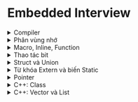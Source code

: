 # Embedded Interview
<details>
    <summary>Compiler</summary>
    
### Quy trình biên dịch cơ bản
    
Quy trình  biên dịch là quá trình chuyển đổi từ ngôn ngữ bậc cao (C/C++, Pascal, Java, C#…) sang ngôn ngữ đích (ngôn ngữ máy) để máy tính có thể hiểu và thực thi. Quá trình được chia ra làm 4 giai đoạn chính:

![image](https://github.com/nammesut/Embedded_Interview/assets/133733103/cb11786e-5c5d-4242-ad65-aed8faf26c21)
    
1. Giai đoàn tiền xử lý (Pre-processor)
   - Nhận mã nguồn
   - Xóa bỏ tất cả chú thích, comments của chương trình
   - Các chỉ thị #include và #define cũng sẽ được gọi và thay thế vào chương trình.

2. Giai đoạn dịch NNBC sang Asembly (Compiler)
   - Phân tích cú pháp (syntax) của mã nguồn NNBC
   - Chuyển chúng sang dạng mã Assembly là một ngôn ngữ bậc thấp (hợp ngữ) gần với tập lệnh của bộ vi xử lý.

3. Giai đoạn dịch asembly sang ngôn ngữ máy (Asembler)
   - Dich chương trình => Sang mã máy 0 và 1
   - Một tệp mã máy (.obj) sinh ra trong hệ thống sau đó.

4. Giai đoạn liên kết (Linker)
   - Liên kết (file .c hoặc file thư viện .lib) lại với nhau để tạo thành chương trình đích duy nhất. Còn gọi là đóng gói.

> Tất cả các đối tượng được liên kết lại với nhau thành một chương trình có thể thực thi được (executable hay .exe) thống nhất.

</details>
<details>
    <summary>Phân vùng nhớ</summary>

### Các vùng nhớ cơ bản

![image](https://github.com/nammesut/Embedded_Interview/assets/133733103/afd63e5d-7b2b-498a-bc7b-ecaff73d3b60)

- Text:
  - Quyền truy cập chỉ Read và nó chứa lệnh để thực thi nên tránh sửa đổi instruction.
  - Chứa khai báo hằng số (biến const) trong chương trình (.rodata)
    
- Data (initialized data):
  - Quyền truy cập là read-write.
  - Chứa biến toàn cục or biến static với giá trị khởi tạo khác không.
  - Được giải phóng khi kết thúc chương trình.
    
- bss (uninitialized data):
  - Quyền truy cập là read-write.
  - Chứa biến toàn cục or biến static với giá trị khởi tạo bằng không hoặc không khởi tạo.
  - Được giải phóng khi kết thúc chương trình.
    
- Stack:
  - Quyền truy cập là read-write.
  - Được sử dụng cấp phát cho biến local, input parameter của hàm,…
  - Được giải phóng khi ra khỏi block code/hàm.

- Heap:
  - Quyền truy cập là read-write.
  - Được sử dụng để cấp phát bộ nhớ động như: Malloc, Calloc, …
  - Được giải phóng khi gọi hàm free,…

### Stack và Heap
- Đều là vùng nhớ được tạo ra và lưu trữ trong RAM khi chương trình được thực thi.
  - Stack: lưu trữ biến cục bộ, tham số truyền vào hàm... Truy cập vào bộ nhớ này rất nhanh
  - Heap: lưu trữ vùng nhớ cho những biến con trỏ được cấp phát động bởi hàm malloc - calloc - realloc.
    
- Kích thước vùng nhớ:
  - Stack: cố định, tùy thuộc vào HĐH, ví dụ HĐH Windows là 1 MB, HĐH Linux là 8 MB (lưu ý là con số có thể khác tùy thuộc vào kiến trúc HĐH của bạn).
  - Heap: không cố định, có thể tăng giảm do đó đáp ứng được nhu cầu lưu trữ dữ liệu của chương trình.
    
- Đặc điểm vùng nhớ:
  - Stack: quản lý bởi HĐH, dữ liệu sẽ tự động hủy khi hàm thực hiện xong.
  - Heap: quản lý bởi coder, dữ liệu sẽ không bị hủy khi hàm thực hiện xong, phải tự tay hủy vùng nhớ bằng câu lệnh free (trong C), và delete hoặc delete [] (trong C++), nếu không sẽ xảy ra hiện tượng rò rỉ bộ nhớ. 
 
https://github.com/nammesut/Embedded_Interview/blob/209d825ae2fb2543a650ffca9017156878c1c013/ON_TAP/Phan_vung_nho.c#L1-L12
    
> Bộ nhớ stack là cố định nên không sử dụng lưu trữ quá nhiều sẽ tràn bộ nhớ, vd: hàm đệ quy vô hạn.

> Liên tục cấp phát vùng nhớ Heap mà không giải phóng sẽ bị tràn bộ nhớ or khởi tạo vùng nhớ quá lớn mà Heap không thể lưu được thì sẽ bị lỗi khởi tạo. 

</details>
<details>
    <summary>Macro, Inline, Function</summary>

### Macro
- Không phải là hàm or biến và được xử lý trong bước preprocessor.
- Thay thế đoạn code được khai báo macro vào bất cứ chỗ nào xuất hiện macro đó => càng nhiều macro thì khiến chương trình tăng size nhiều hơn.
### Inline
- Inline về cơ bản nó sẽ không tạo ra lời gọi hàm mà chèn trực tiếp mã vào nơi hàm được gọi => tăng size (cụ thể là của file thực thi). 
- Khi được nạp vào ram, mỗi hàm sẽ có địa chỉ nhất định, khi gọi thì cpu sẽ jump tới địa chỉ đó. Viết inline thì compiler sẽ chèn luôn code của hàm đó vào, thay vì chèn địa chỉ, cpu chỉ chạy một mạch làm chương trình chạy nhanh.

Ví dụ: Tạo macro
https://github.com/nammesut/Embedded_Interview/blob/32289c9fc1395c62686a76bbab516c14f951578d/ON_TAP/Macro.c#L3-L27
### Hàm bình thường
Khi thấy hàm được gọi, compiler sẽ phải lưu con trỏ chương trình Program Counter hiện tại vào stack; chuyển PC tới hàm được gọi, thực hiện hàm đó xong và lấy kết quả trả về; sau đó quay lại vị trí ban đầu trong stack trước khi gọi hàm và tiếp tục thực hiện chương trình.
    
```ruby
int max(int a, int b){
    return (a>b)?a:b;
}
    
int main(){
    printf("Max a va b: %d\n", max(3, 6));
    return 0;
}
```

![image](https://github.com/nammesut/Embedded_Interview/assets/133733103/cad85aed-99c1-48c8-9c14-bca7e5cf9e49)

Như ví dụ trên ảnh là VĐK 8bit, thì khi chương trình chạy 0x00 sẽ tạo ra PC có nhiệm vụ đếm chương trình lên 1bit đến 0x07 sẽ quay lại do có hàm while(1). Còn khi chương trình đang chạy tới 0x03 gặp 1 hàm có địa chỉ 0xc1, chương trình sẽ chạy hết 0x03 đồng thời Stack pointer sẽ lưu địa chỉ 0x04 và PC sẽ nhảy đến địa chỉ hàm 0xc1, đếm đến hết 0xc7 sẽ truy cập vào satck pointer lấy địa chỉ 0x04 gán cho PC và đếm từ 0x04 đến 0x07.
</details>

<details>
    <summary>Thao tác bit</summary>

### Các phép toán bit
    
- AND (&): Ngõ ra là 1 nếu 2 bit đều là 1, một trong 2 bit bằng 0 là 0.
- OR (|): Ngõ ra là 1 nếu một trong 2 bit là 1, 2 bit đều bằng 0 là 0.
- XOR (^): Ngõ ra là 1 nếu tổng số bit 1 là lẻ, ngược lại.
- NOT (!): Đảo trạng thái bit 0 -> 1, ngược lại.

![image](https://github.com/nammesut/Embedded_Interview/assets/133733103/4d43c5ca-f4f4-4700-a279-1e7864c05fc3) - ![image](https://github.com/nammesut/Embedded_Interview/assets/133733103/1cdce440-aac2-403b-88d7-112b70166af6) - ![image](https://github.com/nammesut/Embedded_Interview/assets/133733103/42e332b2-5f34-4241-8b57-9a0bf21cd331) - ![image](https://github.com/nammesut/Embedded_Interview/assets/133733103/c267b2a8-d145-42b3-8bb4-e20def09c03a) 
- Dịch bit sang phải (>>): Bỏ đi n bit bên phải đồng thời dịch sang phải và thêm n bit 0 bên trái.
- Dịch bit sang trái (<<): Bỏ đi n bit bên trái đồng thời dịch sang trái và thêm n bit 0 bên phải.

Ví dụ: Hiển thị giá trị PORTA dưới dạng nhị phân.
https://github.com/nammesut/Embedded_Interview/blob/e1c9b211326006765745b7dca61a079875b06b6b/ON_TAP/Bit_Operator.c#L4-L16

Ví dụ:
```ruby
uint8_t PORTA = 0b00010000;
PORTA = PORTA | (0b10000000 >> 2); 

Kết quả: 0b00110000
```

Giải thích:
```ruby
10000000 >> 2 = 00100000
PORTA = 00010000 | 00100000 = 00110000
```

### Set, clear, toggle, test 1 bit
- Set 1 bit thứ n lên 1:

```ruby
output |= (1 << n);
```
- Clear 1 bit thứ n về 0:

```ruby
output &= ~(1 << n);
```
- Toggle 1 bit thứ n:

```ruby
output ^= (1 << n);
```
- Test 1 bit là 1 hay 0:

```ruby
output & (1 << n);
```

Ví dụ: Clear bit thứ 3 từ trái sang về 0
```ruby
uint8_t PORTA = 0b00010000;
PORTA = PORTA & ~(0b10000000 >> 3); 

Kết quả: 0b00000000
```

Giải thích:
```ruby
10000000 >> 3 = 00010000 //~(11101111)
PORTA = 11101111 & 00010000 = 00000000
```
</details>

<details>
    <summary>Struct và Union</summary>
        
### Size of Struct
- Cách tính kích thước của một struct:
1. Địa chỉ của struct bắt đầu từ 0.
2. Địa chỉ của một biến bên trong struct luôn chia hết cho kích thước của biến đó.

Ví dụ 1: Tính kích thước của Struct
```ruby
struct sizeofStruct
{
    char a;
    int b;
    double c;
}str;

printf("%lu \n", sizeof(str));

Kết quả: 16
```

Giải thích:

- Trong struct trên kiểu dữ liệu cao nhất là double có 8bytes nên dữ liệu sẽ được lưu theo kiểu align 8bytes.
- Biến a là biến đầu nên có địa chỉ là 0.

![image](https://github.com/nammesut/Embedded_Interview/assets/133733103/ecef806a-af14-4b34-9e45-c80f2b955d62)

- Biến b phải chia hết cho 4 và có địa chỉ là 4.

![image](https://github.com/nammesut/Embedded_Interview/assets/133733103/241f9883-5ac6-4fa2-9afb-a4959d6b342e)

- Biến c phải chia hết cho 8 và có địa chỉ là 8.

![image](https://github.com/nammesut/Embedded_Interview/assets/133733103/165806ca-8b12-4bf7-a6e9-36279ec3c522)

Ví dụ 2: Tính kích thước của struct gồm mảng các phần tử
```ruby
struct sizeofStruct
{
    uint32_t a[3];
    uint8_t b[4];
    uint16_t c[2];
}str;

printf("%lu \n", sizeof(str));

Kết quả: 20
```

Giải thích:

- Trong struct trên kiểu dữ liệu cao nhất là uint32_t có 4byte nên dữ liệu sẽ được lưu theo kiểu align 4bytes.
- Kích thước của phần tử a là 12bytes:

![image](https://github.com/nammesut/Embedded_Interview/assets/133733103/a9aa7aee-ef4e-42d1-9169-ba4bcd0af062)

- Kích thước của phần tử b là 4bytes:

![image](https://github.com/nammesut/Embedded_Interview/assets/133733103/d9e2d3bc-ad58-4a88-9925-388f9262093d)

- Kích thước của phần tử c là 4bytes:

![image](https://github.com/nammesut/Embedded_Interview/assets/133733103/b45dad27-2f5f-4adc-849d-994e75ce9fd0)

Ví dụ 3:
```ruby
struct sizeofStruct
{
    uint8_t a[3];
    uint32_t b[2];
    uint16_t c[2];
}str;

printf("%lu \n", sizeof(str));

Kết quả: 16
```

Giải thích:

- Trong struct trên kiểu dữ liệu cao nhất là uint32_t có 4byte nên dữ liệu sẽ được lưu theo kiểu align 4bytes.
- Kích thước của phần tử a là 4bytes và dư 1 ô nhớ đệm:

![image](https://github.com/nammesut/Embedded_Interview/assets/133733103/cb1e9202-b9a8-430b-814c-5806f9dbe7b9)

- Lần quét thứ 1 còn dư 1 ô nhớ mà kiểu dữ liệu được lưu là kiểu align 4bytes không đủ nên thực hiện quét lần 2 và kích thước của phần tử b là 8bytes:

![image](https://github.com/nammesut/Embedded_Interview/assets/133733103/f20ef582-c8e3-4dfe-b114-afe089e56373)

- Kích thước của phần tử c là 4bytes:

![image](https://github.com/nammesut/Embedded_Interview/assets/133733103/11a6d444-07ee-44d1-863e-a43848c9d814)

### Size of Union
Kích thước của 1 union được tính bằng kích thước của member lớn nhất trong nó và các member trong union sẽ dùng chung 1 địa chỉ.

Ví dụ 1:
https://github.com/nammesut/Embedded_Interview/blob/38703243ed84673125d71a9d3612eb018e1cb7e9/ON_TAP/Size_of_Struct_Union.c#L25-L36

Giải thích: 
- Trong Union 1: Kích thước của member lớn nhất trong union là a với 5 phần tử mỗi phần tử 1byte nên size của union trên là 5bytes.
- Trong Union 2: Kích thước của member lớn nhất trong union là char với 17 phần tử mỗi phần tử 1byte là 17bytes nhưng kiểu dữ liệu lớn nhất là double 8bytes nên khi được lưu trên bộ nhớ sẽ được sắp xếp theo kiểu align 8bytes (ví dụ ảnh dưới).

![image](https://github.com/nammesut/Embedded_Interview/assets/133733103/70e0e960-33a2-481e-ace7-a80df82c08f4)

### So sánh Struct và Union
| Giống nhau  | Khác nhau |
| ------------- | ------------- |
| Kiểu dữ liệu do người dùng tự định nghĩa | - struct: Dữ liệu của các thành viên của struct được lưu trữ ở những vùng nhớ khác nhau. Do đó kích thước của 1 struct tối thiểu bằng kích thước các thành viên cộng lại tại vì còn phụ thuộc vào bộ nhớ đệm (struct padding) - Union : Dữ liệu các thành viên sẽ dùng chung 1 vùng nhớ. Kích thước của union được tính là kích thước lớn nhất của kiểu dữ liệu trong union. Việc thay đổi nội dung của 1 thành viên sẽ dẫn đến thay đổi nội dung của các thành viên khác|
</details>

<details>
    <summary>Từ khóa Extern và biến Static</summary>
    
### Extern
- Là tham chiếu của một biến, hàm cùng tên nào đó và đã được định nghĩa bên ngoài.
- Biến được tham chiếu phải được khai báo toàn cục và có thể nằm trong một file khác.

Ví dụ:
- File 1:

```ruby
static int a = 10;
void test(){
    printf("%d\n", a++);
}
```
- File 2:

```ruby
extern void test();

test();
test();

Kết quả: 10 11
```
### Static cục bộ
Biến được khởi tạo 1 lần và tồn tại suốt vòng đời chương trình và giá trị không bị mất đi ngay cả khi kết thúc hàm.

Ví dụ:
```ruby
void test(){
    static int a = 10;
    printf("%d\n", a++);
}

test();
test();
test();

Kết quả: 10 11 12
```

### Static toàn cục
Giống như biến toàn cục nhưng sẽ chỉ có thể được truy cập và sử dụng trong File khai báo nó, các File khác không thể truy cập được kể cả dùng từ khóa extern. 

Ví dụ:
```ruby
static int a = 10;

void test(){
    printf("%d\n", a++);
}

test();
test();
test();

Kết quả: 10 11 12
```
</details>
    
<details>
    <summary>Pointer</summary>
    
### Con trỏ NULL
- Giá trị của pointer sẽ là địa chỉ của một biến khác mà nó trỏ đến.

![image](https://github.com/nammesut/Embedded_Interview/assets/133733103/e763a28a-4257-4099-a2f3-3a7513df5ca7)

- Null là một giá trị đặc biệt, điều đó có nghĩa là con trỏ đó chưa trỏ đến địa chỉ nào cả.
    
```ruby
int *ptr = NULL;
```

> Nên khai báo pointer và gán nó giá trị NULL hoặc địa chỉ của biến khác.

### Con trỏ hàm
Ví dụ 1:
```ruby
void tong(int a, int b){
    printf("%d\n", a+b);
}

void (*ptr)(int, int) = NULL; 
ptr = &tong;
/* Or: void (*ptr)(int, int) = &tong */

ptr(6, 10);

Kết quả: 16
```

Ví dụ 2: Khai báo con trỏ hàm với input parameter là con trỏ hàm khác
```ruby
void tong(int a, int b){
    printf("%d\n", a+b);
}

void tinhtoan(int a, int b, void (*ptr)(int, int)){
    ptr(a, b);
}

tinhtoan(7, 10, tong);

Kết quả: 17
```
### Con trỏ void
Khác với con trỏ thường chỉ lưu được địa chỉ của biến mà nó trỏ đến cùng kiểu dữ liệu với nó, ví dụ:
```ruby
int a = 10;
int *ptr = &a;
float *p = &a;  //error
```
thì con trỏ void có thể lưu tất cả các địa chỉ có kiểu dữ liệu khác nhau nhưng muốn lấy giá trị tại địa chỉ đó phải ép kiểu dữ liệu về đúng kiểu nó trỏ đến
```ruby
void tong(int a, int b){
    printf("%d\n", a+b);
}

int a = 10;
double b = 1.2;

void *ptr = &a;
printf("%d\n", *(int *)ptr);

ptr = &b;
printf("%f\n", *(double *)ptr);

ptr = &tong;
((void (*)(int, int))ptr)(12, 10);

Kết quả: 10 1.200000 22
```
    
### Pointer to pointer
Pointer to pointer là một loại con trỏ dùng để lưu trữ địa chỉ của biến con trỏ.
    
https://github.com/nammesut/Embedded_Interview/blob/67e94c45c5a57d27f6937951e9b1b63226c22dbe/ON_TAP/Pointer.c#L34-L40
</details>

</details>
    
<details>
    <summary>C++: Class</summary>
        <details>
            <summary>Khái niệm</summary>
        
### Khái niệm
- `Class` thực chất là một `kiểu dữ liệu do người dùng định nghĩa`.
- Class hay lớp là một mô tả trừu tượng (abstract) của nhóm các `đối tượng (object)` có cùng bản chất.
- Một class trong C++ sẽ có các đặc điểm sau:
  
  - Các `thành phần dữ liệu` (thuộc tính hay `property`).
  - Các `phương thức` (hàm thành phần hay `method`).

Ví dụ 1: Khai báo 1 class cơ bản
```ruby
class Person { 
    public: 
        string firstName; // property 
        string lastName;  // property 
        int age;          // property 

        void fullname() { // method 
            cout << firstName << ' ' << lastName; 
        } 
};

Person person;    //object

person.firstName = "Nam"; 
person.lastName = "Nguyen";
 
person.fullname();
```
</details>

<details>
    <summary>Method declaration (Định nghĩa phương thức)</summary>
    
### Định nghĩa phương thức
Có `2` cách định nghĩa thi hành: 
1. Định nghĩa thi hành `trong lúc định nghĩa class`
```ruby
class Person { 
    public: 
        string firstName; // property 
        string lastName;  // property  

        void fullname() { // method 
            cout << firstName << ' ' << lastName; 
        } 
};
```
2. Định nghĩa thi hành `bên ngoài class`
```ruby
class Person { 
    public: 
        string firstName; // property 
        string lastName;  // property 

        void fullname(); // method
};

void Person::fullname(){
    cout << firstName << ' ' << lastName; 
}
```
> Đối với method nên triển khai theo cách thứ 2 để dễ quản lý source.
</details>

<details>
    <summary>Access modifiers (Phạm vi truy cập)</summary>
    
### Phạm vi truy cập
Có `3` phạm vi truy cập trong C++ là `public`, `private` và `protected`.
- `Public`: Các thuộc tính và phương thức thuộc public `đều có thể được truy cập trực tiếp` thông qua `object của class đó` hoặc `class kế thừa`
```ruby
class Person { 
    public: 
        string firstName; // property 
        string lastName;  // property 
        int age;          // property 

        void fullname() { // method 
            cout << firstName << ' ' << lastName; 
        } 
};

Person person;    //object

person.firstName = "Nam"; 
person.lastName = "Nguyen";
 
person.fullname();
```
- `Private`: Các member thuộc private của `class nào` thì `chỉ có class đó mới truy cập` được, `class kế thừa cũng không thể truy cập`.
- Được `sử dụng khi không muốn gán giá trị từ người dùng`.
```ruby
class Person { 
    public:  
        int age;          // property 
        void fullname(); // method
    private:
        string firstName; // property 
        string lastName;  // property
};

void Person::fullname(){
    firstName = "Nam";
    lastName = "Nguyen";

    cout << firstName << ' ' << lastName; 
} 
```

```ruby
class Person { 
    public:  
        void ages(int age);     // method
    private:
        int age;                // property 
};

void Person::ages(int age){
    Person::age = age;
    cout << age; 
}

Person ps;  // object

ps.ages(18);
```
- `Protected`: các phương thức và thuộc tính `chỉ có thể truy cập` qua các `class kế thừa` nó hoặc `chính nó`.
```ruby
class Person { 
    public:  
        void output(int ages);       // method
    protected:
        int age;           // property 
};

/* Truy cập age từ class chính nó */
void Person::output(int ages){
    age = ages;
    cout << age << endl;
}

/* Truy cập age qua class kế thừa */
class Chill : public Person{
    public:
        void out(int ages);
};

void Chill::out(int ages){
    age = ages;
    cout << age << endl;
}

Person ps;  // object
ps.output(20);
ps.age = 20;    // error vì age thuộc protected nên chỉ truy cập qua class kế thừa hoặc chính nó

Chill boy;
boy.out(12);
```
</details>

<details>
    <summary>Constructor</summary>
    
### Constructor
`Constructor` hay hàm có `tên trùng` với tên của class đó,  nó sẽ `được gọi ngay` khi `khởi tạo một object`. 

`Constructor` được viết trong phạm vi `public` và có thể `có input para`, `không input para` hoặc `input para mặc định`

Ví dụ Constructor `có input para`
```ruby
class Person { 
    public:  
        Person(int age);     // constructor có input para
        void output();       // method
    private:
        int age;           // property 
};

Person::Person(int age){    // Khởi tạo constructor
    Person::age = age; 
} 

void Person::output(){
    cout << age;
}

Person ps(18);  // object

ps.output();
```
Ví dụ Constructor `không input para`
```ruby
class Person { 
    public:  
        Person();     // constructor ko input para
        void output();       // method
    private:
        int age;           // property 
};

Person::Person(){    // Khởi tạo constructor
    Person::age = 18; 
} 

void Person::output(){
    cout << age;
}

Person ps;  // object

ps.output();
```
Ví dụ Constructor `input para mặc định`
```ruby
class Person { 
    public:  
        Person(int age = 18);     // constructor có input para mặc định
        void output();       // method
    private:
        int age;           // property 
};

Person::Person(int age){    // Khởi tạo constructor
    Person::age = age; 
} 

void Person::output(){
    cout << age;
}

Person ps(20);  // Hiển thị 20
// Person ps;  // Hiển thị mặc định là 18

ps.output();
```
</details>

<details>
    <summary>Overloading (Nạp chồng) và Overriding (Ghi đè)</summary>
    
### Overloading (Nạp chồng)
Cho phép trong `cùng một class` có thể có `nhiều phương thức cùng tên` nhưng `khác nhau về số lượng tham số` hoặc `kiểu dữ liệu`.
```ruby
class ToanHoc{
    public:
        void Tong(int a, int b){
            cout << "Tong: " << (a+b) << endl;
        }

        void Tong(int a, int b, int c){
            cout << "Tong: " << (a+b+c) << endl;
        }
};

ToanHoc th;
th.Tong(2, 4);       // = 6
th.Tong(2, 4, 5);    // = 11
```
Như ví dụ trên `hàm Tong` dùng để cộng hai số nguyên. Khi muốn cộng ba số nguyên không lại phải viết một hàm với tên khác (chẳng hạn Tong1) và truyền vào 3 số nguyên hay sao? Như vậy thì code sẽ trở nên phức tạp hơn trong khi hai hàm có cùng một mục đích là cộng các số nguyên lại với nhau. `Khi gọi hàm Tong` và truyền vào `số lượng tham số khác nhau` thì sẽ gọi tới `hàm có số lượng tham số tương ứng`.

### Overriding (Ghi đè)
Được sử dụng trong trường hợp `lớp con kế thừa từ lớp cha` và `muốn định nghĩa lại` một phương thức đã có mặt ở lớp cha, tuy nhiên phương thức ở lớp cha có thể phù hợp với lớp con này nhưng không phù hợp với lớp con khác, do đó lớp con cần ghi đè lại phương thức đó cho phù hợp.
```ruby
class Animal{
    public:
        void animalSound(){
            cout << "Sound" << endl;
        }   
};

class Dog : public Animal{
    public:
        void animalSound(){
            cout << "Gau gau" << endl;
        }
};

class Cat : public Animal{
    public:
        void animalSound(){
            cout << "Meo meo" << endl;
        }
};

Animal animal;
animal.animalSound();

Dog dog;
dog.animalSound();

Cat cat;
cat.animalSound();
```
Như ví dụ class Animal có phương thức animalSound đại diện cho tiếng kêu của động vật. Class Dog và Cat kế thừa từ class Animal, nhưng chó và mèo có tiếng kêu khác nhau nên phải implement phương thức animalSound cho mỗi lớp khác nhau.

### So sánh Overloading và Overriding
| Overloading  | Overriding |
| ------------ | -----------|
| `Thêm` hành vi cho phương thức  | `Thay đổi` hành vi hiện tại của phương thức  |
| `Có thể khác nhau` về số lượng và kiểu dữ liệu của tham số  | Số lượng và kiểu dữ liệu của tham số `phải giống nhau`  |
| Xảy ra trong `cùng một class` | Xảy ra `ở 2 class có quan hệ kế thừa` |

</details>
    
<details>
    <summary>OOP</summary>
    
### Đặc tính của OOP
Có `4 đặc tính` quan trọng trong OOP:

### `Inheritance (Tính kế thừa)`
- Một class `có thể kế thừa các thuộc tính` của một class khác đã tồn tại trước đó.
- Các kiểu kế thừa: `kế thừa public`, `kế thừa private` và `kế thừa protected`.
- Class con kế thừa thuộc tính của class cha thì class con gọi là `subclass`, và class cha là `superclass`.
```ruby
class Animal{
    public:
        void animalSound(){
            cout << "Sound" << endl;
        }   
};

class Dog : public Animal{
    public:
        void animalSound(){
            cout << "Gau gau" << endl;
        }
};

class Cat : public Animal{
    public:
        void animalSound(){
            cout << "Meo meo" << endl;
        }
};

Animal animal;
animal.animalSound();

Dog dog;
dog.animalSound();

Cat cat;
cat.animalSound();
```
### `Polymorphism (Tính đa hình)` 
- Là một khả năng làm cho một phương thức trong class `có thể đưa ra các kết quả hoàn toàn khác nhau`, tùy thuộc vào dữ liệu được xử lý.
- `Kiểu trả về` hoặc `input para` `có thể khác nhau`.
- `Tính đa hình` có thể được hiểu như `Overloading` và `Overriding`.
```ruby
class ToanHoc{
    public:
        void Tong(int a, int b);
        void Tong(int a, int b, int c);
        double Tong(int a, double b);
};

void ToanHoc::Tong(int a, int b){
    cout << "Tong: " << (a+b) << endl;
}

void ToanHoc::Tong(int a, int b, int c){
    cout << "Tong: " << (a+b+c) << endl;
}

double ToanHoc::Tong(int a, double b){
    return (double)a + b;
}

ToanHoc th;
th.Tong(2, 4);       // = 6
th.Tong(2, 4, 5);    // = 11
cout << "Tong: " << th.Tong(12, 3.5) << endl;
```
### `Abstraction (Tính trừu tượng)` 
- Là một khả năng mà chương trình `có thể bỏ qua sự phức tạp` bằng cách `tập trung vào cốt lõi của thông tin cần xử lý`.
- `Gọi tên một phương thức` và `thu về kết quả xử lý`, mà `không cần biết làm cách nào` đối tượng đó thao tác trong class. 
```ruby
class ToanHoc{
    public:
        void Nhap(int x, int y);
        void Xuat();
    private:
        int tong(int a, int b);
};
```
Như chương trình tính `tổng a và b` thì người dùng `chỉ cần nhập vào a b` và `kết quả trả về`, còn chương trình `tính toán bên trong chỉ có coder` mới có thể sửa.
### `Encapsulation (Tính đóng gói)` 
- `Không cho phép` người sử dụng các đối tượng `thay đổi trạng thái bên trong một đối tượng`, mà `chỉ có phương thức của đối tượng có thể thay đổi chính nó`.
- `Hai thuộc tính quan trọng` của tính đóng gói:
  -  `Data protection`: giữ các member dữ liệu của nó ở `private`, `quyền truy cập và sửa đổi` các member này `bị hạn chế` để đảm bảo thao tác dữ liệu được `an toàn và bảo mật`.
  -  `Information Hiding`: `ẩn các triển khai nội bộ` với bên ngoài, `chỉ class chứa nó mới truy cập được`.
- `Dữ liệu và thông tin` sẽ được `đóng gói` lại, giúp các tác động bên ngoài một đối tượng `không thể làm thay đổi đối tượng` đó, nên sẽ `đảm bảo tính toàn 
vẹn` của đối tượng, cũng như `giúp dấu đi các dữ liệu` thông tin cần được che giấu.
```ruby
class ToanHoc{
    public:
        void set(int x, int y);
        void get();
    private:
        int a;
        int b;
};

void ToanHoc::set(int x, int y){
    a = x;
    b = y;
}

void ToanHoc::get(){
    cout << "a: " << a << endl;
    cout << "b: " << b << endl;
}

ToanHoc th;
th.set(12, 5);
th.get();
```
</details>
<details>
    <summary>Static, Template và Namespace</summary>

### Static
- Là biến thành viên ở `dạng tĩnh` và `tồn tại duy nhất` trong class.
- Do nó ở `dạng tĩnh` nên có thể `sử dụng trực tiếp` nó mà `không cần phải tạo đối tượng` từ class.

> Static ở dạng tĩnh nên `phải được khởi tạo lần đầu` để lưu địa chỉ cố định.

```ruby
class Person { 
    public:  
        void output(int ages);       // method
        static int age;           // property 
};

int Person::age;   // Khởi tạo static
//int Person::age = 18;    // Có thể khởi tạo và gán value

void Person::output(int ages){
    age = ages;
    cout << age << endl;
}

Person ps;  // object
ps.output(20);
```
- `Được sử dụng chung` cho tất cả các đối tượng được tạo ra từ class.
```ruby
class Person { 
    public:  
        static int age;           // property 
};

int Person::age;    // Khởi tạo static

Person ps1, ps2;  // object
ps1.age = 20;
ps2.age = 18;
cout << ps1.age << endl;
```
Khai báo nhiều object, mỗi object các thuộc tính của nó đều khác nhau nhưng riêng `static thì chỉ có một` và nói ngắn gọn là `dùng chung một biến static`. 
### Template
- Template (khuôn mẫu) là một từ khóa trong C++, và là một `kiểu dữ liệu trừu tượng` tổng quát hóa cho các kiểu dữ liệu int, float, double, bool...
- Có `2` loại đó là `function template` và `class template`.
- Template giúp `định nghĩa tổng quát` cho hàm và lớp thay vì phải nạp chồng (overloading) cho từng hàm hay phương thức với những kiểu dữ liệu khác nhau.
```ruby
template <typename var1, typename var2>

var1 tong(var1 a, var2 b){
    return (var1)(a + b);
}

cout << "Tong: " << tong(12.5, 5) << endl;
```
### Namespace
- Namespace được sử dụng để `định nghĩa một phạm vi` nhằm mục đích `phân biệt` các hàm, lớp, biến, ... `cùng tên trong các thư viện khác nhau`. 
- `Member` trong 1 namespace có thể là `class, struct, ...`
- `Các member` trong namespace `phải khác tên nhau`, member trong `namespace A` có thể `trùng member` trong `namespace B`.
```ruby
namespace MemA {
    int a = 10;
    class Test{
        public:
            int x = 30;
    };
}

namespace MemB {
    int a = 20;
}

cout << MemA::a << endl;

MemA::Test m;
cout << m.x << endl;
```
Nếu như trong chương trình `chỉ khai báo 1 namespace` thôi thì có thể sử dụng `using namespace` để không phải gọi dài dòng như vd trên mà chương trình vẫn hiểu.
```ruby
namespace MemA {
    int a = 10;
    class Test{
        public:
            int x = 30;
    };
}

namespace MemB {
    int a = 20;
}

using namespace MemA;
using namespace MemB;    // error: khi in biến a sẽ không biết là của MemA hay MemB

cout << a << endl;

Test m;
cout << m.x << endl;
```
</details>
</details>

<details>
    <summary>C++: Vector và List</summary>
        <details>
            <summary>Vector</summary>
            
### Vector
- Vector trong C++ là `một đối tượng` dùng `để chứa các đối tượng khác`, và các đối tượng được chứa này cũng `được lưu trữ một cách liên tiếp` trong vector.
- Cũng là `mảng (array)`, bản thân vetor `cũng sử dụng cấp phát động` để cấp phát và do vector có thư viện có sẵn nên có thể dễ dàng sử dụng.
- Nó hoàn toàn `có thể thay đổi size` trong `suốt quá trình làm việc` của chương trình.
> Nếu `vector không được sử dụng phải thu hồi vùng nhớ`.
### Modifiers
- `push_back()`: Hàm `thêm một phần tử` vào `vị trí sau cùng`. Nếu `kiểu truyền vào không giống` với kiểu của vector thì sẽ `bị ném ra`.
- `pop_back()`: Hàm `xóa phần tử cuối cùng`.
```ruby
vector<int> array;

array.push_back(2);
array.push_back(4);

for(int i = 0; i<array.size();i++){
    printf("%d\n", array[i]);
}
```
- `begin()`: Hàm lấy `địa chỉ đầu tiên` của mảng vector.
- `insert(i, value)`: Hàm `chèn phần tử mới` vào `vị trí i`. Có thể chuyển một số đối số thứ ba, đếm số lần phần tử được chèn vào trước vị trí được trỏ.
```ruby
array.push_back(2);
array.push_back(4);
array.insert(array.begin() + 1, 77);
```
</details>
</details>
